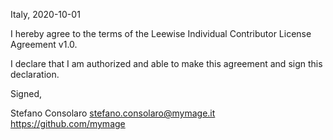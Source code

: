 Italy, 2020-10-01

I hereby agree to the terms of the Leewise Individual Contributor License
Agreement v1.0.

I declare that I am authorized and able to make this agreement and sign this
declaration.

Signed,

Stefano Consolaro stefano.consolaro@mymage.it https://github.com/mymage
